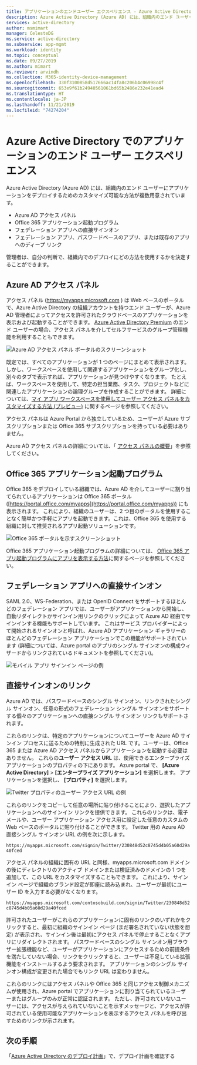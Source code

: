 ```yaml
---
title: アプリケーションのエンドユーザー エクスペリエンス - Azure Active Directory
description: Azure Active Directory (Azure AD) には、組織内のエンド ユーザーにアプリケーションをデプロイするためのカスタマイズ可能な方法が複数用意されています。
services: active-directory
author: msmimart
manager: CelesteDG
ms.service: active-directory
ms.subservice: app-mgmt
ms.workload: identity
ms.topic: conceptual
ms.date: 09/27/2019
ms.author: mimart
ms.reviewer: arvindh
ms.collection: M365-identity-device-management
ms.openlocfilehash: 330f3100858d517666ac14fa8c206b4c06998c4f
ms.sourcegitcommit: 653e9f61b24940561061bd65b2486e232e41ead4
ms.translationtype: HT
ms.contentlocale: ja-JP
ms.lasthandoff: 11/21/2019
ms.locfileid: "74274204"
---
```

# <a name="end-user-experiences-for-applications-in-azure-active-directory"></a>Azure Active Directory でのアプリケーションのエンド ユーザー エクスペリエンス

Azure Active Directory (Azure AD) には、組織内のエンド ユーザーにアプリケーションをデプロイするためのカスタマイズ可能な方法が複数用意されています。

* Azure AD アクセス パネル
* Office 365 アプリケーション起動プログラム
* フェデレーション アプリへの直接サインオン
* フェデレーション アプリ、パスワードベースのアプリ、または既存のアプリへのディープ リンク

管理者は、自分の判断で、組織内でのデプロイにどの方法を使用するかを決定することができます。

## <a name="azure-ad-access-panel"></a>Azure AD アクセス パネル

アクセス パネル (https://myapps.microsoft.com ) は Web ベースのポータルで、Azure Active Directory の組織アカウントを持つエンド ユーザーが、Azure AD 管理者によってアクセスを許可されたクラウドベースのアプリケーションを表示および起動することができます。 [Azure Active Directory Premium](https://azure.microsoft.com/pricing/details/active-directory/) のエンド ユーザーの場合、アクセス パネルを介してセルフサービスのグループ管理機能を利用することもできます。

![Azure AD アクセス パネル ポータルのスクリーンショット](media/what-is-single-sign-on/azure-ad-access-panel.png)

既定では、すべてのアプリケーションが 1 つのページにまとめて表示されます。 しかし、ワークスペースを使用して関連するアプリケーションをグループ化し、別々のタブで表示すれば、アプリケーションが見つけやすくなります。 たとえば、ワークスペースを使用して、特定の担当業務、タスク、プロジェクトなどに関連したアプリケーションの論理グループを作成することができます。 詳細については、[マイ アプリ ワークスペースを使用してユーザー アクセス パネルをカスタマイズする方法 (プレビュー)](access-panel-workspaces.md) に関するページを参照してください。 

アクセス パネルは Azure Portal から独立しているため、ユーザーが Azure サブスクリプションまたは Office 365 サブスクリプションを持っている必要はありません。

Azure AD アクセス パネルの詳細については、「 [アクセス パネルの概要](../user-help/active-directory-saas-access-panel-introduction.md)」を参照してください。

## <a name="office-365-application-launcher"></a>Office 365 アプリケーション起動プログラム

Office 365 をデプロイしている組織では、Azure AD を介してユーザーに割り当てられているアプリケーションは Office 365 ポータル ([https://portal.office.com/myapps](https://portal.office.com/myapps)) にも表示されます。 これにより、組織のユーザーは、2 つ目のポータルを使用することなく簡単かつ手軽にアプリを起動できます。これは、Office 365 を使用する組織に対して推奨されるアプリ起動ソリューションです。

![Office 365 ポータルを示すスクリーンショット](./media/end-user-experiences/microsoft-365-portal-office-com.png)

Office 365 アプリケーション起動プログラムの詳細については、 [Office 365 アプリ起動プログラムにアプリを表示する方法](https://msdn.microsoft.com/office/office365/howto/connect-your-app-to-o365-app-launcher)に関するページを参照してください。

## <a name="direct-sign-on-to-federated-apps"></a>フェデレーション アプリへの直接サインオン

SAML 2.0、WS-Federation、または OpenID Connect をサポートするほとんどのフェデレーション アプリでは、ユーザーがアプリケーションから開始し、自動リダイレクトかサインイン用リンクのクリックによって Azure AD 経由でサインインする機能もサポートしています。 これはサービス プロバイダーによって開始されるサインオンと呼ばれ、Azure AD アプリケーション ギャラリーのほとんどのフェデレーション アプリケーションでこの機能がサポートされています (詳細については、Azure portal のアプリのシングル サインオンの構成ウィザードからリンクされているドキュメントを参照してください)。

![モバイル アプリ サインイン ページの例](./media/end-user-experiences/workdaymobile.png)

## <a name="direct-sign-on-links"></a>直接サインオンのリンク

Azure AD では、パスワードベースのシングル サインオン、リンクされたシングル サインオン、任意の形式のフェデレーション シングル サインオンをサポートする個々のアプリケーションへの直接シングル サインオン リンクもサポートされます。

これらのリンクは、特定のアプリケーションについてユーザーを Azure AD サインイン プロセスに送るための特別に生成された URL です。ユーザーは、Office 365 または Azure AD アクセス パネルからアプリケーションを起動する必要はありません。 これらの**ユーザー アクセス URL** は、使用できるエンタープライズ アプリケーションのプロパティの下にあります。 Azure portal で、 **[Azure Active Directory]**  >  **[エンタープライズ アプリケーション]** を選択します。 アプリケーションを選択し、 **[プロパティ]** を選択します。

![Twitter プロパティのユーザー アクセス URL の例](media/end-user-experiences/direct-sign-on-link.png)

これらのリンクをコピーして任意の場所に貼り付けることにより、選択したアプリケーションへのサインイン リンクを提供できます。 これらのリンクは、電子メールや、ユーザー アプリケーション アクセス用に設定した任意のカスタムの Web ベースのポータルに貼り付けることができます。 Twitter 用の Azure AD 直接シングル サインオン URL の例を次に示します。

`https://myapps.microsoft.com/signin/Twitter/230848d52c8745d4b05a60d29a40fced`

アクセス パネルの組織に固有の URL と同様、myapps.microsoft.com ドメインの後にディレクトリのアクティブ ドメインまたは検証済みのドメインの 1 つを追加して、この URL をカスタマイズすることもできます。 これにより、サインイン ページで組織のブランド設定が即座に読み込まれ、ユーザーが最初にユーザー ID を入力する必要がなくなります。

`https://myapps.microsoft.com/contosobuild.com/signin/Twitter/230848d52c8745d4b05a60d29a40fced`

許可されたユーザーがこれらのアプリケーションに固有のリンクのいずれかをクリックすると、最初に組織のサインイン ページ (まだ署名されていない状態を想定) が表示され、サインイン後は最初にアクセス パネルで停止することなくアプリにリダイレクトされます。 パスワードベースのシングル サインオン用ブラウザー拡張機能など、ユーザーがアプリケーションにアクセスするための前提条件を満たしていない場合、リンクをクリックすると、ユーザーは不足している拡張機能をインストールするよう要求されます。 アプリケーションのシングル サインオン構成が変更された場合でもリンク URL は変わりません。

これらのリンクにはアクセス パネルや Office 365 と同じアクセス制御メカニズムが使用され、Azure portal でアプリケーションに割り当てられているユーザーまたはグループのみが正常に認証されます。 ただし、許可されていないユーザーには、アクセスが与えられていないことを示すメッセージと、アクセスが許可されている使用可能なアプリケーションを表示するアクセス パネルを呼び出すためのリンクが示されます。

## <a name="next-steps"></a>次の手順

「[Azure Active Directory のデプロイ計画](../fundamentals/active-directory-deployment-plans.md)」で、デプロイ計画を確認する

